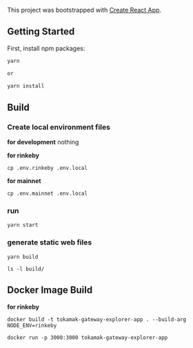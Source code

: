 This project was bootstrapped with [Create React App](https://github.com/facebook/create-react-app).

## Getting Started

First, install npm packages:

```bash
yarn

or

yarn install
```

## Build

### Create local environment files

**for development**
nothing

**for rinkeby**

```
cp .env.rinkeby .env.local
```

**for mainnet**

```
cp .env.mainnet .env.local
```


### run

```
yarn start
```

### generate static web files

```
yarn build

ls -l build/
```

## Docker Image Build

**for rinkeby**

```
docker build -t tokamak-gateway-explorer-app . --build-arg NODE_ENV=rinkeby

docker run -p 3000:3000 tokamak-gateway-explorer-app
```
